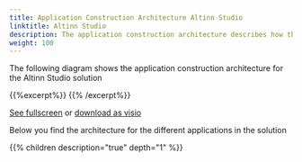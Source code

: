 ```yaml
---
title: Application Construction Architecture Altinn Studio
linktitle: Altinn Studio
description: The application construction architecture describes how the applications are constructed with information about frameworks, application modules and how applications interact.
weight: 100
---
```



The following diagram shows the application construction architecture for the Altinn Studio solution

{{%excerpt%}}
<object data="/teknologi/altinnstudio/architecture/components/application/construction/altinn-studio/altinnstudio_application_construction_architecture.svg" type="image/svg+xml" style="width: 100%;"></object>
{{% /excerpt%}}


[See fullscreen](/teknologi/altinnstudio/architecture/components/application/construction/altinn-studio/altinnstudio_application_construction_architecture.svg) or [download as visio](/teknologi/altinnstudio/architecture/components/application/construction/altinn-studio/altinnstudio_application_construction_architecture.vsdx)


Below you find the architecture for the different applications in the solution

{{% children description="true" depth="1" %}}